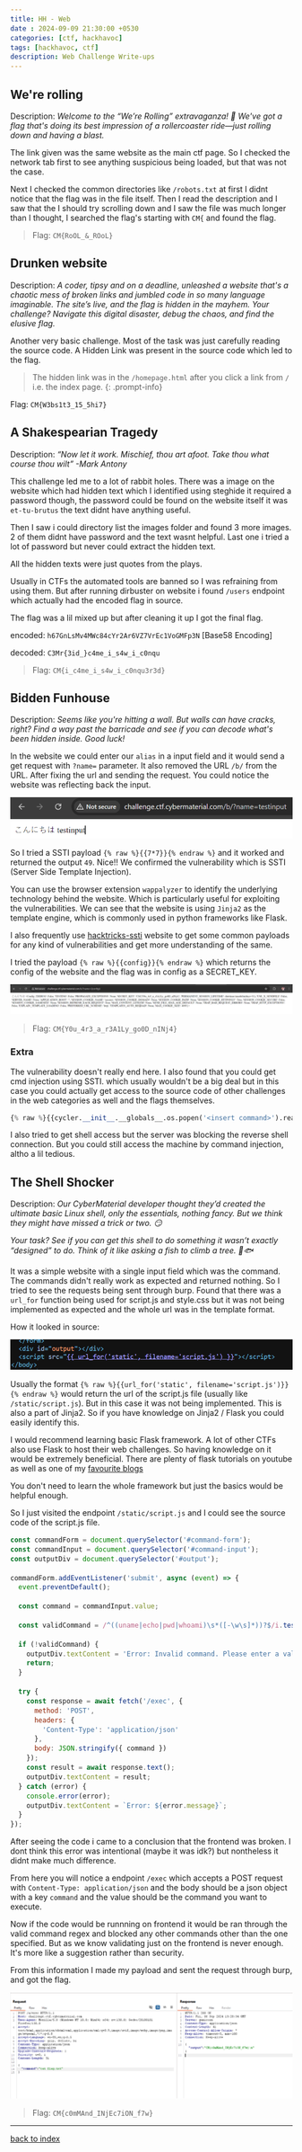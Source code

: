 ```yaml
---
title: HH - Web
date : 2024-09-09 21:30:00 +0530
categories: [ctf, hackhavoc]
tags: [hackhavoc, ctf]
description: Web Challenge Write-ups
---
```


## We're rolling

Description: *Welcome to the “We’re Rolling” extravaganza! 🎉 We've got a flag that's doing its best impression of a rollercoaster ride—just rolling down and having a blast.*

The link given was the same website as the main ctf page. So I checked the network tab first to see anything suspicious being loaded, but that was not the case.

Next I checked the common directories like `/robots.txt` at first I didnt notice that the flag was in the file itself. Then I read the description and I saw that the I should try scrolling down and I saw the file was much longer than I thought, I searched the flag's starting with `CM{` and found the flag.

> Flag: `CM{RoOL_&_ROoL}`

## Drunken website

Description: *A coder, tipsy and on a deadline, unleashed a website that's a chaotic mess of broken links and jumbled code in so many language imaginable. The site’s live, and the flag is hidden in the mayhem. Your challenge? Navigate this digital disaster, debug the chaos, and find the elusive flag.*

Another very basic challenge. Most of the task was just carefully reading the source code. A Hidden Link was present in the source code which led to the flag.

> The hidden link was in the `/homepage.html` after you click a link from `/` i.e. the index page.
{: .prompt-info}

Flag: `CM{W3bs1t3_15_5hi7}`

## A Shakespearian Tragedy

Description: *“Now let it work. Mischief, thou art afoot. Take thou what course thou wilt” -Mark Antony*

This challenge led me to a lot of rabbit holes. There was a image on the website which had hidden text which I identified using steghide it required a password though, the password could be found on the website itself it was `et-tu-brutus` the text didnt have anything useful.

Then I saw i could directory list the images folder and found 3 more images. 2 of them didnt have password and the text wasnt helpful. Last one i tried a lot of password but never could extract the hidden text.

All the hidden texts were just quotes from the plays.

Usually in CTFs the automated tools are banned so I was refraining from using them. But after running dirbuster on website i found `/users` endpoint which actually had the encoded flag in source.

The flag was a lil mixed up but after cleaning it up I got the final flag.

encoded: `h67GnLsMv4MWc84cYr2Ar6VZ7VrEc1VoGMFp3N` [Base58 Encoding]

decoded: `C3Mr{3id_}c4me_i_s4w_i_c0nqu`

> Flag: `CM{i_c4me_i_s4w_i_c0nqu3r3d}`

## Bidden Funhouse

Description: *Seems like you're hitting a wall. But walls can have cracks, right? Find a way past the barricade and see if you can decode what's been hidden inside. Good luck!*

In the website we could enter our `alias` in a input field and it would send a get request with `?name=` parameter. It also removed the URL `/b/` from the URL.
After fixing the url and sending the request. You could notice the website was reflecting back the input.

![ssti1](/assets/posts//hackhavoc/web4.1.png)

So I tried a SSTI payload `{% raw %}{{7*7}}{% endraw %}` and it worked and returned the output `49`. Nice!! We confirmed the vulnerability which is SSTI (Server Side Template Injection).

You can use the browser extension `wappalyzer` to identify the underlying technology behind the website. Which is particularly useful for exploiting the vulnerabilities. We can see that the website is using `Jinja2` as the template engine, which is commonly used in python frameworks like Flask.

I also frequently use [hacktricks-ssti](https://book.hacktricks.xyz/pentesting-web/ssti-server-side-template-injection/jinja2-ssti) website to get some common payloads for any kind of vulnerabilities and get more understanding of the same.

I tried the payload `{% raw %}{{config}}{% endraw %}` which returns the config of the website and the flag was in config as a SECRET_KEY.

![ssti](/assets/posts/hackhavoc/web4.2.png)

> Flag: `CM{Y0u_4r3_a_r3A1Ly_go0D_nINj4}`

### Extra

The vulnerability doesn't really end here. I also found that you could get cmd injection using SSTI. which usually wouldn't be a big deal but in this case you could actually get access to the source code of other challenges in the web categories as well and the flags themselves.

```python
{% raw %}{{cycler.__init__.__globals__.os.popen('<insert command>').read()}}{% endraw %}
```

I also tried to get shell access but the server was blocking the reverse shell connection. But you could still access the machine by command injection, altho a lil tedious.

## The Shell Shocker

Description: *Our CyberMaterial developer thought they’d created the ultimate basic Linux shell, only the essentials, nothing fancy. But we think they might have missed a trick or two. 😏*

*Your task? See if you can get this shell to do something it wasn’t exactly “designed” to do. Think of it like asking a fish to climb a tree. 🌳🐟*

It was a simple website with a single input field which was the command. The commands didn't really work as expected and returned nothing. So I tried to see the requests being sent through burp. Found that there was a `url_for` function being used for script.js and style.css but it was not being implemented as expected and the whole url was in the template format.

How it looked in source:

![urlfor](/assets/posts/hackhavoc/web5.1.png)

Usually the format `{% raw %}{{url_for('static', filename='script.js')}}{% endraw %}` would return the url of the script.js file (usually like `/static/script.js`). But in this case it was not being implemented. This is also a part of Jinja2. So if you have knowledge on Jinja2 / Flask you could easily identify this.

I would recommend learning basic Flask framework. A lot of other CTFs also use Flask to host their web challenges. So having knowledge on it would be extremely beneficial. There are plenty of flask tutorials on youtube as well as one of my [favourite blogs](https://blog.miguelgrinberg.com/post/the-flask-mega-tutorial-part-i-hello-world)

You don't need to learn the whole framework but just the basics would be helpful enough.

So I just visited the endpoint `/static/script.js` and I could see the source code of the script.js file.

```js
const commandForm = document.querySelector('#command-form');
const commandInput = document.querySelector('#command-input');
const outputDiv = document.querySelector('#output');

commandForm.addEventListener('submit', async (event) => {
  event.preventDefault();
  
  const command = commandInput.value;
  
  const validCommand = /^((uname|echo|pwd|whoami)\s*([-\w\s]*))?$/i.test(command);
  
  if (!validCommand) {
    outputDiv.textContent = 'Error: Invalid command. Please enter a valid command (uname, echo, pwd, or whoami) with optional arguments and options separated by spaces and hyphens.';
    return;
  }
  
  try {
    const response = await fetch('/exec', {
      method: 'POST',
      headers: {
        'Content-Type': 'application/json'
      },
      body: JSON.stringify({ command }) 
    });
    const result = await response.text();
    outputDiv.textContent = result;
  } catch (error) {
    console.error(error);
    outputDiv.textContent = `Error: ${error.message}`;
  }
});
```

After seeing the code i came to a conclusion that the frontend was broken. I dont think this error was intentional (maybe it was idk?) but nontheless it didnt make much difference.

From here you will notice a endpoint `/exec` which accepts a POST request with `Content-Type: application/json` and the body should be a json object with a key `command` and the value should be the command you want to execute.

Now if the code would be runnning on frontend it would be ran through the valid command regex and blocked any other commands other than the one specified. But as we know validating just on the frontend is never enough. It's more like a suggestion rather than security.

From this information I made my payload and sent the request through burp, and got the flag.

![inj](/assets/posts/hackhavoc/web5.png)

> Flag: `CM{c0mMAnd_INjEc7iON_f7w}`

---

[back to index](/posts/hackhavoc-index/)